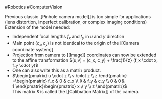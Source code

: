 #Robotics #ComputerVision 


Previous classic [[Pinhole camera model]] is too simple for applications (lens distortion, imperfect calibration, or complex imaging conditions)
Extension of the model needed:
- Independent focal lengths $f_x$ and $f_y$ in $u$ and $y$ direction
- Main point ($c_x, c_y$) is not identical to the origin of the [[Camera coordinate system]]
- Projection from camera to [[Image]] coordinates can now be extended to the affine transformation $(u,v) = (c_x, c_y) + \frac{1}{z} (f_x \cdot x, f_y \cdot y)$ 
- One can also write this as a matrix product.
- $\begin{pmatrix} u \cdot z \\ v \cdot z \\ z \end{pmatrix} =\begin{pmatrix} f_x & 0 & c_x \\ 0 & f_y & c_y \\ 0 & 0 & 1 \end{pmatrix}\begin{pmatrix} x \\ y \\ z \end{pmatrix}$  
This matrix $K$ is called the [[Calibration Matrix]] of the camera.